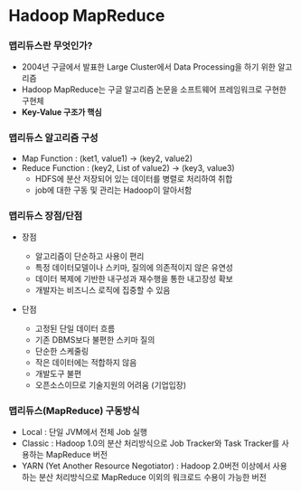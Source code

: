 # Hadoop MapReduce

### 맵리듀스란 무엇인가?

- 2004년 구글에서 발표한 Large Cluster에서 Data Processing을 하기 위한 알고리즘
- Hadoop MapReduce는 구글 알고리즘 논문을 소프트웨어 프레임워크로 구현한 구현체
- **Key-Value 구조가 핵심**

### 맵리듀스 알고리즘 구성

- Map Function : (ket1, value1) -> (key2, value2)
- Reduce Function : (key2, List of value2) -> (key3, value3)
  - HDFS에 분산 저장되어 있는 데이터를 병렬로 처리하여 취합
  - job에 대한 구동 및 관리는 Hadoop이 알아서함

### 맵리듀스 장점/단점

- 장점
  - 알고리즘이 단순하고 사용이 편리
  - 특정 데이터모델이나 스키마, 질의에 의존적이지 않은 유연성
  - 데이터 복제에 기반한 내구성과 재수행을 통한 내고장성 확보
  - 개발자는 비즈니스 로직에 집중할 수 있음

- 단점
  - 고정된 단일 데이터 흐름
  - 기존 DBMS보다 불편한 스키마 질의
  - 단순한 스케줄링
  - 작은 데이터에는 적합하지 않음
  - 개발도구 불편
  - 오픈소스이므로 기술지원의 어려움 (기업입장)

### 맵리듀스(MapReduce) 구동방식

- Local : 단일 JVM에서 전체 Job 실행
- Classic : Hadoop 1.0의 분산 처리방식으로 Job Tracker와 Task Tracker를 사용하는 MapReduce 버전
- YARN (Yet Another Resource Negotiator) : Hadoop 2.0버전 이상에서 사용하는 분산 처리방식으로 MapReduce 이외의 워크로드 수용이 가능한 버전
